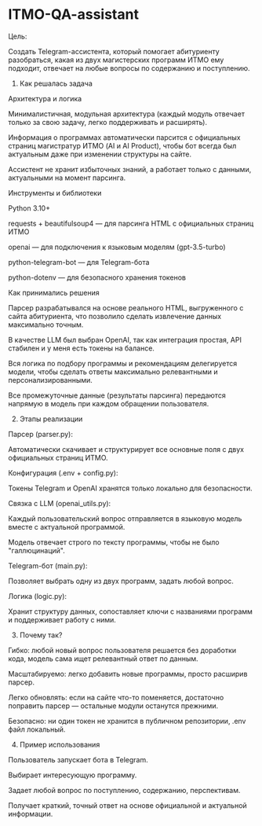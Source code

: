 # ITMO-QA-assistant

Цель:

Создать Telegram-ассистента, который помогает абитуриенту разобраться, какая из двух магистерских программ ИТМО ему подходит, отвечает на любые вопросы по содержанию и поступлению.

1. Как решалась задача
   
Архитектура и логика

Минималистичная, модульная архитектура (каждый модуль отвечает только за свою задачу, легко поддерживать и расширять).

Информация о программах автоматически парсится с официальных страниц магистратур ИТМО (AI и AI Product), чтобы бот всегда был актуальным даже при изменении структуры на сайте.

Ассистент не хранит избыточных знаний, а работает только с данными, актуальными на момент парсинга.


Инструменты и библиотеки

Python 3.10+

requests + beautifulsoup4 — для парсинга HTML с официальных страниц ИТМО

openai — для подключения к языковым моделям (gpt-3.5-turbo)

python-telegram-bot — для Telegram-бота

python-dotenv — для безопасного хранения токенов


Как принимались решения

Парсер разрабатывался на основе реального HTML, выгруженного с сайта абитуриента, что позволило сделать извлечение данных максимально точным.

В качестве LLM был выбран OpenAI, так как интеграция простая, API стабилен и у меня есть токены на балансе.

Вся логика по подбору программы и рекомендациям делегируется модели, чтобы сделать ответы максимально релевантными и персонализированными.

Все промежуточные данные (результаты парсинга) передаются напрямую в модель при каждом обращении пользователя.


2. Этапы реализации

Парсер (parser.py):

Автоматически скачивает и структурирует все основные поля с двух официальных страниц ИТМО.


Конфигурация (.env + config.py):

Токены Telegram и OpenAI хранятся только локально для безопасности.


Связка с LLM (openai_utils.py):

Каждый пользовательский вопрос отправляется в языковую модель вместе с актуальной программой.

Модель отвечает строго по тексту программы, чтобы не было "галлюцинаций".


Telegram-бот (main.py):

Позволяет выбрать одну из двух программ, задать любой вопрос.


Логика (logic.py):

Хранит структуру данных, сопоставляет ключи с названиями программ и поддерживает работу с ними.


3. Почему так?

Гибко: любой новый вопрос пользователя решается без доработки кода, модель сама ищет релевантный ответ по данным.

Масштабируемо: легко добавить новые программы, просто расширив парсер.

Легко обновлять: если на сайте что-то поменяется, достаточно поправить парсер — остальные модули останутся прежними.

Безопасно: ни один токен не хранится в публичном репозитории, .env файл локальный.


4. Пример использования

Пользователь запускает бота в Telegram.

Выбирает интересующую программу.

Задает любой вопрос по поступлению, содержанию, перспективам.

Получает краткий, точный ответ на основе официальной и актуальной информации.

